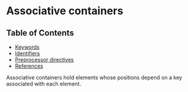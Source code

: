# Associative containers

## Table of Contents
+ [Keywords](#keywords)
+ [Identifiers](#identifiers)
+ [Preprocessor directives](#preprocessor-directives)
+ [References](#references)


Associative containers hold elements whose positions depend on a key associated with each element.